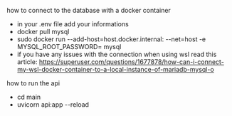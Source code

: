 how to connect to the database with a docker container
- in your .env file add your informations
- docker pull mysql
- sudo docker run --add-host=host.docker.internal:<gateway> --net=host -e MYSQL_ROOT_PASSWORD=<pass> mysql
- if you have any issues with the connection when using wsl read this article: https://superuser.com/questions/1677878/how-can-i-connect-my-wsl-docker-container-to-a-local-instance-of-mariadb-mysql-o

how to run the api
- cd main
- uvicorn api:app --reload